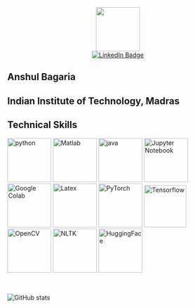 <div id="header" align="center">
  <img src="https://media.giphy.com/media/M9gbBd9nbDrOTu1Mqx/giphy.gif" width="100"/>
</div>

<div id="badges" align="center">
  <a href="https://www.linkedin.com/in/anshul-bagaria-50b341226/">
    <img src="https://img.shields.io/badge/LinkedIn-blue?style=for-the-badge&logo=linkedin&logoColor=white" alt="LinkedIn Badge"/>
  </a>
</div>

<div id="views" align="center">
  <img src="https://komarev.com/ghpvc/?username=anshul-2010&style=flat-square&color=blue" alt="" align="center"/>
</div>

## Anshul Bagaria
## Indian Institute of Technology, Madras
## Technical Skills
[<img src="https://cdn.iconscout.com/icon/free/png-256/python-3521655-2945099.png" alt="python" width="100">](https://docs.python.org/3/library/index.html)
[<img src="https://upload.wikimedia.org/wikipedia/commons/thumb/2/21/Matlab_Logo.png/667px-Matlab_Logo.png" alt="Matlab" width="100">](https://www.mathworks.in/help/matlab/)
[<img src="https://cdn.iconscout.com/icon/free/png-128/java-2038875-1720088.png" alt="java" width="100">](https://docs.oracle.com/en/java/)
[<img src="https://cdn.iconscout.com/icon/free/png-512/free-jupyter-3521524-2945027.png" alt="Jupyter Notebook" width="100">](https://jupyter.org/)
[<img src="https://colab.research.google.com/img/colab_favicon_256px.png" alt="Google Colab" width="100">](https://research.google.com/colaboratory/)
[<img src="https://external-content.duckduckgo.com/iu/?u=https%3A%2F%2Ficons-for-free.com%2Fdownload-icon-latex-1331550890148283363_512.png&f=1&nofb=1&ipt=b37c3653ccb3825fda7c8fd426ffa6398b65603b18e41777e36c62fce380f7b1&ipo=images" alt="Latex" width="100">](https://www.latex-project.org/help/documentation/)
[<img src="https://external-content.duckduckgo.com/iu/?u=https%3A%2F%2Fshiftlab.github.io%2Fpytorch%2Fassets%2Fimages%2Fpytorch-logo.png&f=1&nofb=1&ipt=8ec0f1495889bb15ec9467345126396a16a0c8fd5bed66b61b1305523becf757&ipo=images" alt="PyTorch" width="100">](https://pytorch.org/docs/stable/index.html)
[<img src="https://external-content.duckduckgo.com/iu/?u=https%3A%2F%2Fstatic-00.iconduck.com%2Fassets.00%2Ftensorflow-icon-1911x2048-1m2s54vn.png&f=1&nofb=1&ipt=015560436a7b5c03d1a48b4561079b8244f07056e695e1a2c754b3fae5981a77&ipo=images" alt="Tensorflow" width="96">](https://www.tensorflow.org/)
[<img src="https://external-content.duckduckgo.com/iu/?u=https%3A%2F%2Fcdn.coursehunter.net%2Fcategory%2Fopencv.png&f=1&nofb=1&ipt=8556a51d97457fea42ce6a40776793586c0e5ff1711e8a772460ae2edde907e2&ipo=images" alt="OpenCV" width="100">](https://opencv.org/)
[<img src="https://external-content.duckduckgo.com/iu/?u=https%3A%2F%2Fkeepcoding.io%2Fwp-content%2Fuploads%2F2023%2F02%2Fimage-85.png&f=1&nofb=1&ipt=21652716f45ae393dd0e4bc15d99dd6facfd1fbf9447e64b4ee00ff76d499c62&ipo=images" alt="NLTK" width="100">](https://www.nltk.org/)
[<img src="https://huggingface.co/front/assets/huggingface_logo-noborder.svg" alt="HuggingFace" width="100">](https://huggingface.co/docs)

<br>

![GitHub stats](https://github-readme-stats.vercel.app/api?username=anshul-2010&theme=transparent&&layout=donut&show_icons=true&count_private=true&hide_border=true&hide_rank=true&hide=stars,contribs&show=prs_merged_percentage)
